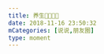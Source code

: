 ```yaml
---
title: 养生👨🏻‍🦳🍹
date: 2018-11-16 23:50:32
mCategories: [说说,朋友圈]
type: moment
---
```


<div id="pics-20181116235032"></div>

<script>
var data = [
    {"link": "2018-11-16_000000.jpeg", "type": "shuoshuo"}
];
picsRender(data, "pics-20181116235032");
</script>
